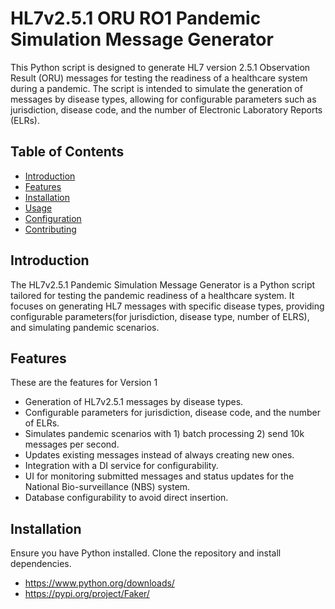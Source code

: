 # HL7v2.5.1 ORU RO1 Pandemic Simulation Message Generator

This Python script is designed to generate HL7 version 2.5.1 Observation Result (ORU) messages for testing the readiness of a healthcare system during a pandemic. The script is intended to simulate the generation of messages by disease types, allowing for configurable parameters such as jurisdiction, disease code, and the number of Electronic Laboratory Reports (ELRs).

## Table of Contents

- [Introduction](#introduction)
- [Features](#features)
- [Installation](#installation)
- [Usage](#usage)
- [Configuration](#configuration)
- [Contributing](#contributing)

## Introduction

The HL7v2.5.1 Pandemic Simulation Message Generator is a Python script tailored for testing the pandemic readiness of a healthcare system. It focuses on generating HL7 messages with specific disease types, providing configurable parameters(for jurisdiction, disease type, number of ELRS), and simulating pandemic scenarios.

## Features

These are the features for Version 1
- Generation of HL7v2.5.1 messages by disease types.
- Configurable parameters for jurisdiction, disease code, and the number of ELRs.
- Simulates pandemic scenarios with 1) batch processing 2) send 10k messages per second.
- Updates existing messages instead of always creating new ones.
- Integration with a DI service for configurability.
- UI for monitoring submitted messages and status updates for the National Bio-surveillance (NBS) system.
- Database configurability to avoid direct insertion.

## Installation

Ensure you have Python installed. Clone the repository and install dependencies.
- https://www.python.org/downloads/
- https://pypi.org/project/Faker/

